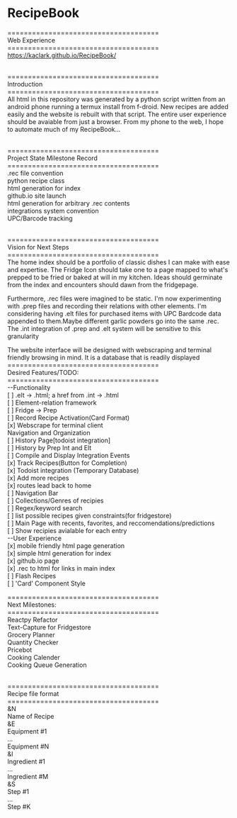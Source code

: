 # RecipeBook

=====================================<br/>
Web Experience<br/>
=====================================<br/>
https://kaclark.github.io/RecipeBook/<br/>
<br />

=====================================<br/>
Introduction<br/>
=====================================<br/>
All html in this repository was generated by a python script written from an android phone running a termux install from f-droid. New recipes are added easily and the website is rebuilt with that script. The entire user experience should be avaiable from just a browser. From my phone to the web, I hope to automate much of my RecipeBook...<br />
<br/>

=====================================<br/>
Project State Milestone Record<br /> 
=====================================<br/>
.rec file convention<br/>
python recipe class<br/>
html generation for index<br/>
github.io site launch<br/>
html generation for arbitrary .rec contents<br/>
integrations system convention<br/>
UPC/Barcode tracking<br/>
<br/>

=====================================<br/>
Vision for Next Steps<br /> 
=====================================<br/>
The home index should be a portfolio of classic dishes I can make with ease and expertise. The Fridge Icon should take one to a page mapped to what's prepped to be fried or baked at will in my kitchen. Ideas should germinate from the index and encounters should dawn from the fridgepage.<br/>

Furthermore, .rec files were imagined to be static. I'm now experimenting with .prep files and recording their relations with other elements. I'm considering having .elt files for purchased items with UPC Bardcode data appended to them.Maybe different garlic powders go into the same .rec. The .int integration of .prep and .elt system will be sensitive to this granularity<br/>

The website interface will be designed with webscraping and terminal friendly browsing in mind. It is a database that is readily displayed<br/>
=====================================<br/>
Desired Features/TODO:<br/>
=====================================<br/>
--Functionality<br/>
[ ] .elt -> .html; a href from .int -> .html<br/>
[ ] Element-relation framework<br/>
[ ] Fridge -> Prep<br/>
[ ] Record Recipe Activation(Card Format)<br/>
[x] Webscrape for terminal client<br/>
Navigation and Organization<br/>
[ ] History Page[todoist integration]<br>
[ ] History by Prep Int and Elt<br>
[ ] Compile and Display Integration Events<br/>
[x] Track Recipes(Button for Completion)<br/>
[x] Todoist integration (Temporary Database)<br/>
[x] Add more recipes<br/>
[x] routes lead back to home<br/>
[ ] Navigation Bar<br/>
[ ] Collections/Genres of recipies<br/>
[ ] Regex/keyword search<br/>
[ ] list possible recipes given constraints(for fridgestore)<br/>
[ ] Main Page with recents, favorites, and reccomendations/predictions<br/>
[ ] Show recipies avialable for each entry<br/>
--User Experience<br/>
[x] mobile friendly html page generation<br/>
[x] simple html generation for index<br />
[x] github.io page <br/>
[x] .rec to html for links in main index <br/>
[ ] Flash Recipes<br/>
[ ] 'Card' Component Style
<br/>

=====================================<br/>
Next Milestones:<br/>
=====================================<br/>
Reactpy Refactor<br/>
Text-Capture for Fridgestore<br/>
Grocery Planner<br/>
Quantity Checker<br/>
Pricebot<br/>
Cooking Calender<br/>
Cooking Queue Generation<br/>
<br/>

=====================================<br/>
Recipe file format<br/>
=====================================<br/>
&N<br/>
Name of Recipe<br/>
&E<br/>
Equipment #1<br/>
...<br/>
Equipment #N<br/>
&I<br/>
Ingredient #1<br/>
...<br/>
Ingredient #M<br/>
&S<br/>
Step #1<br/>
...<br/>
Step #K<br/>
